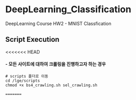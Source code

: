 # DeepLearning_Classification
DeepLearning Course HW2 - MNIST Classfication

## Script Execution
<<<<<<< HEAD
#### - 모든 사이트에 대하여 크롤링을 진행하고자 하는 경우

```shell
# scripts 폴더로 이동
cd /lge/scripts
chmod +x bs4_crawling.sh sel_crawling.sh

=======
